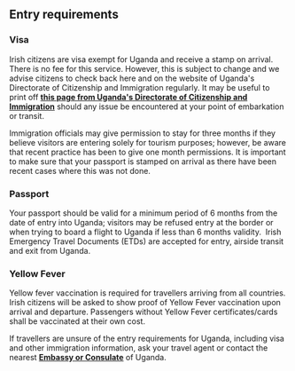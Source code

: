 ## Entry requirements

### **Visa**

Irish citizens are visa exempt for Uganda and receive a stamp on arrival. There is no fee for this service. However, this is subject to change and we advise citizens to check back here and on the website of Uganda's Directorate of Citizenship and Immigration regularly. It may be useful to print off [**this page from Uganda's Directorate of Citizenship and Immigration**](https://immigration.go.ug/index.php/services/visa-exempt-countries) should any issue be encountered at your point of embarkation or transit.

Immigration officials may give permission to stay for three months if they believe visitors are entering solely for tourism purposes; however, be aware that recent practice has been to give one month permissions. It is important to make sure that your passport is stamped on arrival as there have been recent cases where this was not done.

### Passport

Your passport should be valid for a minimum period of 6 months from the date of entry into Uganda; visitors may be refused entry at the border or when trying to board a flight to Uganda if less than 6 months validity.  Irish Emergency Travel Documents (ETDs) are accepted for entry, airside transit and exit from Uganda.

### Yellow Fever

Yellow fever vaccination is required for travellers arriving from all countries. Irish citizens will be asked to show proof of Yellow Fever vaccination upon arrival and departure. Passengers without Yellow Fever certificates/cards shall be vaccinated at their own cost.

If travellers are unsure of the entry requirements for Uganda, including visa and other immigration information, ask your travel agent or contact the nearest [**Embassy or Consulate**](/en/dfa/embassies-in-ireland/) of Uganda.
